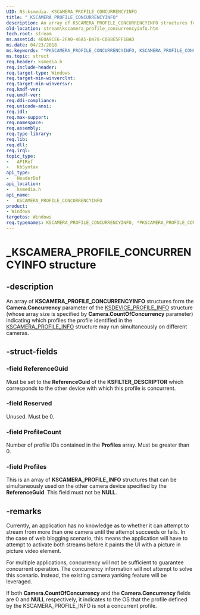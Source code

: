 ```yaml
---
UID: NS:ksmedia._KSCAMERA_PROFILE_CONCURRENCYINFO
title: "_KSCAMERA_PROFILE_CONCURRENCYINFO"
description: An array of KSCAMERA_PROFILE_CONCURRENCYINFO structures form the Camera.Concurrency parameter of the KSDEVICE_PROFILE_INFO structure (whose array size is specified by Camera.CountOfConcurrency parameter) indicating which profiles the profile identified in the KSCAMERA_PROFILE_INFO structure may run simultaneously on different cameras.
old-location: stream\kscamera_profile_concurrencyinfo.htm
tech.root: stream
ms.assetid: 4E0A9CE6-2FA0-46A5-B478-C088E5FF1BAD
ms.date: 04/23/2018
ms.keywords: "*PKSCAMERA_PROFILE_CONCURRENCYINFO, KSCAMERA_PROFILE_CONCURRENCYINFO, KSCAMERA_PROFILE_CONCURRENCYINFO structure [Streaming Media Devices], PKSCAMERA_PROFILE_CONCURRENCYINFO, PKSCAMERA_PROFILE_CONCURRENCYINFO structure pointer [Streaming Media Devices], _KSCAMERA_PROFILE_CONCURRENCYINFO, ksmedia/KSCAMERA_PROFILE_CONCURRENCYINFO, ksmedia/PKSCAMERA_PROFILE_CONCURRENCYINFO, stream.kscamera_profile_concurrencyinfo"
ms.topic: struct
req.header: ksmedia.h
req.include-header: 
req.target-type: Windows
req.target-min-winverclnt: 
req.target-min-winversvr: 
req.kmdf-ver: 
req.umdf-ver: 
req.ddi-compliance: 
req.unicode-ansi: 
req.idl: 
req.max-support: 
req.namespace: 
req.assembly: 
req.type-library: 
req.lib: 
req.dll: 
req.irql: 
topic_type:
-	APIRef
-	kbSyntax
api_type:
-	HeaderDef
api_location:
-	ksmedia.h
api_name:
-	KSCAMERA_PROFILE_CONCURRENCYINFO
product:
- Windows
targetos: Windows
req.typenames: KSCAMERA_PROFILE_CONCURRENCYINFO, *PKSCAMERA_PROFILE_CONCURRENCYINFO
---
```


# _KSCAMERA_PROFILE_CONCURRENCYINFO structure


## -description


An array of <b>KSCAMERA_PROFILE_CONCURRENCYINFO</b> structures form the <b>Camera.Concurrency</b> parameter of   the <a href="https://msdn.microsoft.com/library/windows/hardware/dn925223">KSDEVICE_PROFILE_INFO</a> structure (whose array size is specified by <b>Camera.CountOfConcurrency</b> parameter) indicating which profiles the profile identified in the <a href="https://msdn.microsoft.com/library/windows/hardware/dn925214">KSCAMERA_PROFILE_INFO</a> structure may run simultaneously on different cameras.


## -struct-fields




### -field ReferenceGuid

Must be set to the <b>ReferenceGuid</b> of the <b>KSFILTER_DESCRIPTOR</b> which corresponds to the other device with which this profile is concurrent.


### -field Reserved

Unused.  Must be 0.


### -field ProfileCount

Number of profile IDs contained in the <b>Profiles</b> array.  Must be greater than 0.


### -field Profiles

This is an array of <b>KSCAMERA_PROFILE_INFO</b> structures that can be simultaneously used on the other camera device specified by the <b>ReferenceGuid</b>. This field must not be <b>NULL</b>.


## -remarks



Currently, an application has no knowledge as to whether it can attempt to stream from more than one camera until the attempt succeeds or fails.  In the case of web blogging scenario, this means the application will have to attempt to activate both streams before it paints the UI with a picture in picture video element.

For multiple applications, concurrency will not be sufficient to guarantee concurrent operation.  The concurrency information will not attempt to solve this scenario.  Instead, the existing camera yanking feature will be leveraged.

If both <b>Camera.CountOfConcurrency</b> and the <b>Camera.Concurrency</b> fields are 0 and <b>NULL</b> respectively, it indicates to the OS that the profile defined by the KSCAMERA_PROFILE_INFO is not a concurrent profile.



